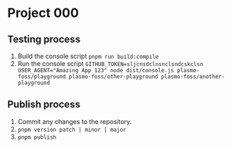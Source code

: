 # Project 000

## Testing process

1. Build the console script
`pnpm run build:compile`
2. Run the console script
`GITHUB_TOKEN=sljcnsdclnsnclsndcskclsn USER_AGENT="Amazing App 123" node dist/console.js plasmo-foss/playground plasmo-foss/other-playground plasmo-foss/another-playground`

## Publish process

1. Commit any changes to the repository.
2. `pnpm version patch | minor | major`
3. `pnpm publish`
